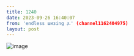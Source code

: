 ```yaml
---
title: 1240
date: 2023-09-26 16:40:07
from: 'endless шизing ⍼' (channel1162404975)
layout: post
---
```


![image](photos/photo_167@26-09-2023_16-40-07.jpg)


